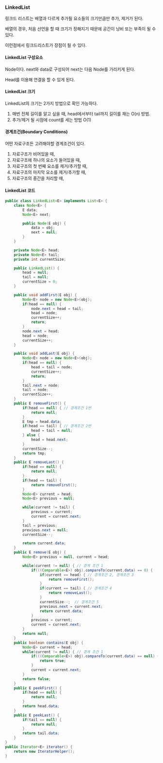 ### LinkedList

링크드 리스트는 배열과 다르게 추가될 요소들의 크기만큼만 추가, 제거가 된다.

배열의 경우, 처음 선언을 할 때 크기가 정해지기 때문에 공간이 낭비 또는 부족이 될 수 있다.

이런점에서 링크드리스트가 장점이 될 수 있다.

#### LinkedList 구성요소

Node이다. next와 data로 구성되어 next는 다음 Node를 가리키게 된다.

Head를 이용해 연결을 할 수 있게 된다.

#### LinkedList 크기 
LinkedList의 크기는 2가지 방법으로 확인 가능하다.

1. 매번 전체 길이를 알고 싶을 때, head에서부터 tail까지 길이를 재는 O(n) 방법.
2. 추가/제거 될 시점에 count를 세는 방법 O(1)

#### 경계조건(Boundary Conditions)

어떤 자료구조든 고려해야할 경계조건이 있다.

1. 자료구조가 비어있을 때,
2. 자료구조에 하나의 요소가 들어있을 때,
3. 자료구조의 첫 번째 요소를 제거/추가할 때,
4. 자료구조의 마지막 요소를 제거/추가할 때,
5. 자료구조의 중간을 처리할 때,

#### LinkedList 코드

```java
public class LinkedList<E> implements List<E> {
    class Node<E> {
        E data;
        Node<E> next;

        public Node(E obj) {
            data = obj;
            next = null;
        }
    }

    private Node<E> head;
    private Node<E> tail;
    private int currentSize;

    public LinkedList() {
        head = null;
        tail = null;
        currentSize = 0;
    }

    public void addFirst(E obj) {
        Node<E> node = new Node<E>(obj);
        if(head == null) {
            node.next = head = tail;
            head = node;
            currentSize++;
            return;
        }
        node.next = head;
        head = node;
        currentSize++;
    }

    public void addLast(E obj) {
        Node<E> node = new Node<E>(obj);
        if(head == null) {
            head = tail = node;
            currentSize++;
            return;
        }
        tail.next = node;
        tail = node;
        currentSize++;
    }
    public E removeFirst() {
        if(head == null) { // 경계조건 1번
            return null;
        }
        E tmp = head.data;
        if(head == tail) { // 경계조건 2번
            head = tail = null;
        } else {
            head = head.next;
        }
        currentSize--;
        return tmp;
    }
    public E removeLast() {
        if(head == null) {
            return null;
        }
        if(head == tail) {
            return removeFirst();
        }
        Node<E> current = head;
        Node<E> previous = null;

        while(current != tail) {
            previous = current;
            current = current.next;
        }
        tail = previous;
        previous.next = null;
        currentSize--;

        return current.data;
    }
    public E remove(E obj) {
        Node<E> previous = null, current = head;

        while(current != null) { // 경계 조건 1
            if(((Comparable<E>) obj).compareTo(current.data) == 0) {
                if(current == head) { // 경계조건 2, 경계조건 3
                    return removeFirst();
                }
                if(current == tail) { // 경계조건 4
                    return removeLast();
                }
                currentSize--;  // 경계조건 5
                previous.next = current.next;
                return current.data;
            }
            previous = current;
            current = current.next;
        }
        return null;
    }
    public boolean contains(E obj) {
        Node<E> current = head;
        while(current != null) { // 경계 조건 1
            if(((Comparable<E>) obj).compareTo(current.data) == null) {
                return true;
            }
            current = current.next;
        }
        return false;
    }
    public E peekFirst() {
        if(head == null) {
            return null;
        }
        return head.data;
    }
    public E peekLast() {
        if(tail == null) {
            return null;
        }
        return tail.data;
    }
}
public Iterator<E> iterator() {
    return new IteratorHelper();
}
```